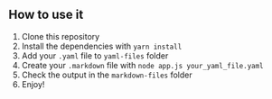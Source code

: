 ## How to use it

1. Clone this repository
2. Install the dependencies with `yarn install`
4. Add your `.yaml` file to `yaml-files` folder
5. Create your `.markdown` file with `node app.js your_yaml_file.yaml`
6. Check the output in the `markdown-files` folder
7. Enjoy!